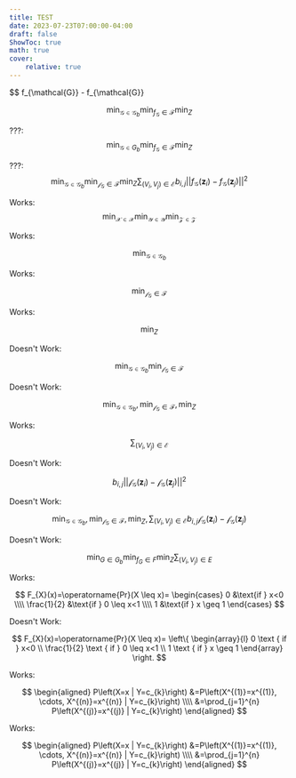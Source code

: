 ```yaml
---
title: TEST
date: 2023-07-23T07:00:00-04:00
draft: false
ShowToc: true
math: true
cover:
    relative: true
---
```


$$
f_{\mathcal{G}} - f_{\mathcal{G}}

$$
\min_{\mathcal{G} \in \mathcal{G}_{b}}{} \min_{f_{\mathcal{G}} \in \mathcal{F}}{} \min_{Z}{}
$$

???:
$$
\min_{\mathcal{G} \in G_b}{} \min_{f_{\mathcal{G}} \in \mathcal{F}}{} \min_{Z}{}
$$

???:
$$
\min_{\mathcal{G} \in \mathcal{G}_{b}}{} \min_{\mathcal{f}_{\mathcal{G}} \in \mathcal{F}}{} \min_{Z}{} \sum_{(V_i, V_j) \in \mathcal{E}} b_{i,j} {|| f_{\mathcal{G}}(\mathbf{z}_i) - f_{\mathcal{G}}(\mathbf{z}_{j}) ||}^2
$$

Works:
$$
\min_{\mathcal{X} \in \mathcal{X}}{} \min_{\mathcal{Y} \in \mathcal{Y}}{} \min_{\mathcal{Z} \in \mathcal{Z}}{}
$$

Works:

$$
\min_{\mathcal{G} \in \mathcal{G}_{b}}
$$

Works:

$$
\min_{\mathcal{f}_{\mathcal{G}} \in \mathcal{F}}
$$

Works:

$$
\min_{Z}
$$

Doesn't Work:

$$
\min_{\mathcal{G} \in \mathcal{G}_{b}}
\min_{\mathcal{f}_{\mathcal{G}} \in \mathcal{F}}
$$

Doesn't Work:

$$
\min_{\mathcal{G} \in \mathcal{G}_{b}},
\min_{\mathcal{f}_{\mathcal{G}} \in \mathcal{F}},
\min_{Z}
$$

Works:

$$
 \sum_{(V_i, V_j) \in \mathcal{E}}
$$

Doesn't Work:

$$
b_{i,j} ||\mathcal{f}_{\mathcal{G}}(\mathbf{z}_i)-\mathcal{f}_{\mathcal{G}}(\mathbf{z}_{j})||^2
$$

Doesn't Work:

$$
\min_{\mathcal{G} \in \mathcal{G}_{b}}, \min_{\mathcal{f}_{\mathcal{G}} \in \mathcal{F}}, \min_{Z}, \sum_{(V_i, V_j) \in \mathcal{E}} b_{i,j} \mathcal{f}_{\mathcal{G}}(\mathbf{z}_i)-\mathcal{f}_{\mathcal{G}}(\mathbf{z}_{j})
$$

Doesn't Work:

$$
\begin{equation}
\operatorname{min}_{G \in G_{b}} \operatorname{min}_{f_{G} \in F} \operatorname{min}_{Z} \sum_{(V_i, V_j) \in E}
\end{equation}
$$

Works:

$$
F_{X}(x)=\operatorname{Pr}(X \leq x)= \begin{cases} 
0 &\text{if } x<0 \\\\ 
\frac{1}{2} &\text{if } 0 \leq x<1 \\\\ 
1 &\text{if } x \geq 1 \end{cases}
$$

Doesn't Work:

$$
F_{X}(x)=\operatorname{Pr}(X \leq x)= 
\left\{ \begin{array}{l}
0 \text { if } x<0 \\
\frac{1}{2} \text { if } 0 \leq x<1 \\
1 \text { if } x \geq 1
\end{array} \right.
$$

Works:

$$
\begin{aligned}
P\left(X=x | Y=c_{k}\right) &=P\left(X^{(1)}=x^{(1)}, \cdots, X^{(n)}=x^{(n)} | Y=c_{k}\right) \\\\ 
&=\prod_{j=1}^{n} P\left(X^{(j)}=x^{(j)} | Y=c_{k}\right)
\end{aligned}
$$

Works:

$$
\begin{aligned} P\left(X=x | Y=c_{k}\right) &=P\left(X^{(1)}=x^{(1)}, \cdots, X^{(n)}=x^{(n)} | Y=c_{k}\right) \\\\ 
&=\prod_{j=1}^{n} P\left(X^{(j)}=x^{(j)} | Y=c_{k}\right) \end{aligned}
$$